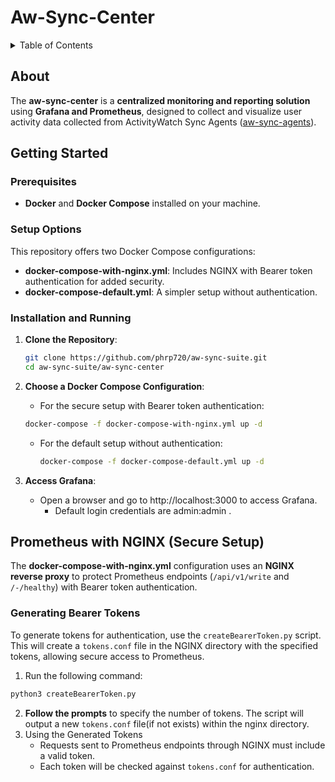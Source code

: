 # Aw-Sync-Center


<details>

<summary>Table of Contents</summary>

1. [About](#about)
2. [Getting Started](#getting-started)
    - [Prerequisites](#prerequisites)
    - [Setup Options](#setup-options)
    - [Installation and Running](#installation-and-running)
3. [Prometheus with NGINX (Secure Setup)](#prometheus-with-nginx-secure-setup)
    - [Generating Bearer Tokens](#generating-bearer-tokens)

</details>

## About

The **aw-sync-center** is a **centralized monitoring and reporting solution** using **Grafana and Prometheus**, designed to collect and visualize user activity data collected from ActivityWatch Sync Agents ([aw-sync-agents](https://github.com/phrp720/aw-sync-suite/tree/master/aw-sync-agent)).


## Getting Started

### Prerequisites
- **Docker** and **Docker Compose** installed on your machine.

### Setup Options

This repository offers two Docker Compose configurations:
- **docker-compose-with-nginx.yml**: Includes NGINX with Bearer token authentication for added security.
- **docker-compose-default.yml**: A simpler setup without authentication.

### Installation and Running

1. **Clone the Repository**:
   ```bash
   git clone https://github.com/phrp720/aw-sync-suite.git
   cd aw-sync-suite/aw-sync-center

2. **Choose a Docker Compose Configuration**:

   - For the secure setup with Bearer token authentication:
    ```bash
    docker-compose -f docker-compose-with-nginx.yml up -d
    ```
   - For the default setup without authentication:
     ```bash
     docker-compose -f docker-compose-default.yml up -d
      ```
3. **Access Grafana**:

   - Open a browser and go to http://localhost:3000 to access Grafana.
     - Default login credentials are admin:admin .
   
## Prometheus with NGINX (Secure Setup)

The **docker-compose-with-nginx.yml** configuration uses an **NGINX reverse proxy** to protect Prometheus endpoints (`/api/v1/write` and `/-/healthy`) with Bearer token authentication.

### Generating Bearer Tokens

To generate tokens for authentication, use the `createBearerToken.py` script. This will create a `tokens.conf` file in the NGINX directory with the specified tokens, allowing secure access to Prometheus.

1. Run the following command:
```bash
python3 createBearerToken.py
```
2. **Follow the prompts** to specify the number of tokens. The script will output a new `tokens.conf` file(if not exists) within the nginx directory.
3. Using the Generated Tokens
   - Requests sent to Prometheus endpoints through NGINX must include a valid token.
   - Each token will be checked against `tokens.conf` for authentication.


